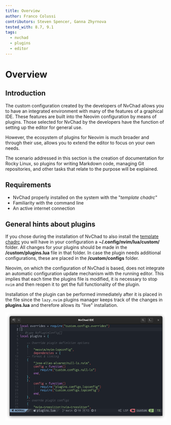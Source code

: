 ```yaml
---
title: Overview
author: Franco Colussi
contributors: Steven Spencer, Ganna Zhyrnova
tested_with: 8.7, 9.1
tags:
  - nvchad
  - plugins
  - editor
---
```


# Overview

## Introduction

The custom configuration created by the developers of NvChad allows you to have an integrated environment with many of the features of a graphical IDE. These features are built into the Neovim configuration by means of plugins. Those selected for NvChad by the developers have the function of setting up the editor for general use.

However, the ecosystem of plugins for Neovim is much broader and through their use, allows you to extend the editor to focus on your own needs.

The scenario addressed in this section is the creation of documentation for Rocky Linux, so plugins for writing Markdown code, managing Git repositories, and other tasks that relate to the purpose will be explained.

## Requirements

- NvChad properly installed on the system with the "*template chadrc*"
- Familiarity with the command line
- An active internet connection

## General hints about plugins

If you chose during the installation of NvChad to also install the [template chadrc](../template_chadrc.md) you will have in your configuration a **~/.config/nvim/lua/custom/** folder. All changes for your plugins should be made in the **/custom/plugins.lua** file in that folder. In case the plugin needs additional configurations, these are placed in the **/custom/configs** folder.

Neovim, on which the configuration of NvChad is based, does not integrate an automatic configuration update mechanism with the running editor. This implies that each time the plugins file is modified, it is necessary to stop `nvim` and then reopen it to get the full functionality of the plugin.

Installation of the plugin can be performed immediately after it is placed in the file since the `lazy.nvim` plugins manager keeps track of the changes in **plugins.lua** and therefore allows its "live" installation.

![plugins.lua](./images/plugins_lua.png)
